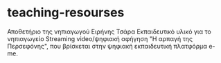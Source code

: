 # teaching-resourses
Αποθετήριο της νηπιαγωγού Ειρήνης Τσάρα 
Εκπαιδευτικό υλικό για το νηπιαγωγείο
Streaming video/ψηφιακή αφήγηση "Η αρπαγή της Περσεφόνης", που βρίσκεται στην ψηφιακή εκπαιδευτική πλατφόρμα e-me.
